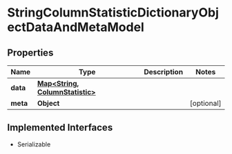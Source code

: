 

# StringColumnStatisticDictionaryObjectDataAndMetaModel


## Properties

Name | Type | Description | Notes
------------ | ------------- | ------------- | -------------
**data** | [**Map&lt;String, ColumnStatistic&gt;**](ColumnStatistic.md) |  | 
**meta** | **Object** |  |  [optional]


## Implemented Interfaces

* Serializable


